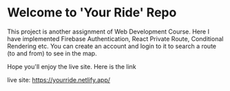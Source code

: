 # Welcome to 'Your Ride' Repo

This project is another assignment of Web Development Course.
Here I have implemented Firebase Authentication, React Private Route,
Conditional Rendering etc. You can create an account and login to it to search a route (to and from)
to see in the map.

Hope you'll enjoy the live site. Here is the link

live site: https://yourride.netlify.app/